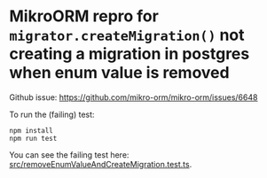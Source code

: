 # MikroORM repro for `migrator.createMigration()` not creating a migration in postgres when enum value is removed

Github issue: https://github.com/mikro-orm/mikro-orm/issues/6648

To run the (failing) test:

```
npm install
npm run test
```

You can see the failing test here: [src/removeEnumValueAndCreateMigration.test.ts](src/removeEnumValueAndCreateMigration.test.ts#L52-L63).
